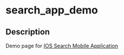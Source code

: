 # search_app_demo
## Description
Demo page for [IOS Search Mobile Application](https://github.com/Albert2522/search_app)
